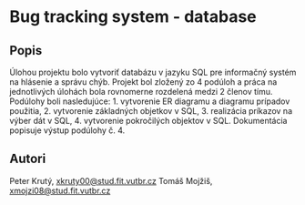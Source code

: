# Bug tracking system - database
## Popis
Úlohou projektu bolo vytvoriť databázu v jazyku SQL pre informačný systém na hlásenie a správu chýb. Projekt bol zložený zo 4 podúloh a práca na jednotlivých úlohách bola rovnomerne rozdelená medzi 2 členov tímu. Podúlohy boli nasledujúce: 1. vytvorenie ER diagramu a diagramu prípadov použitia, 2. vytvorenie základných objetkov v SQL, 3. realizácia príkazov na výber dát v SQL, 4. vytvorenie pokročilých objektov v SQL. Dokumentácia popisuje výstup podúlohy č. 4.

## Autori
Peter Krutý, <xkruty00@stud.fit.vutbr.cz>
Tomáš Mojžiš, <xmojzi08@stud.fit.vutbr.cz>

